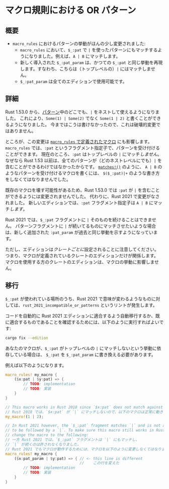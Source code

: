 <!--
# Or patterns in macro-rules
-->

# マクロ規則における OR パターン

<!--
## Summary
-->

## 概要

<!--
- How patterns work in `macro_rules` macros changes slightly:
	- `$_:pat` in `macro_rules` now matches usage of `|` too: e.g. `A | B`.
	- The new `$_:pat_param` behaves like `$_:pat` did before; it does not match (top level) `|`.
	- `$_:pat_param` is available in all editions.
-->

- `macro_rules` におけるパターンの挙動がほんの少し変更されました:
	- `macro_rules` において、`$_:pat` で `|` を使ったパターンにもマッチするようになりました。例えば、`A | B` にマッチします。
	- 新しく導入された `$_:pat_param` は、かつての `$_:pat` と同じ挙動を再現します。すなわち、こちらは（トップレベルの）`|` にはマッチしません。
	- `$_:pat_param` は全てのエディションで使用可能です。



<!--
## Details
-->

## 詳細

<!--
Starting in Rust 1.53.0, [patterns](https://doc.rust-lang.org/stable/reference/patterns.html)
are extended to support `|` nested anywhere in the pattern.
This enables you to write `Some(1 | 2)` instead of `Some(1) | Some(2)`.
Since this was simply not allowed before, this is not a breaking change.
-->

Rust 1.53.0 から、[パターン](https://doc.rust-lang.org/stable/reference/patterns.html)中のどこでも、`|` をネストして使えるようになりました。
これにより、`Some(1) | Some(2)` でなく `Some(1 | 2)` と書くことができるようになりました。
今まではこうは書けなかったので、これは破壊的変更ではありません。

<!--
However, this change also affects [`macro_rules` macros](https://doc.rust-lang.org/stable/reference/macros-by-example.html).
Such macros can accept patterns using the `:pat` fragment specifier.
Currently, `:pat` does *not* match top level `|`, since before Rust 1.53,
not all patterns (at all nested levels) could contain a `|`.
Macros that accept patterns like `A | B`,
such as [`matches!()`](https://doc.rust-lang.org/1.51.0/std/macro.matches.html)
use something like `$($_:pat)|+`. 
-->

ところが、この変更は [`macro_rules` で定義されたマクロ](https://doc.rust-lang.org/stable/reference/macros-by-example.html) にも影響します。
`macro_rules` では、`:pat` というフラグメント指定子で、パターンを受け付けることができます。
現在のところ、`:pat` はトップレベルの `|` にマッチ*しません*。
なぜなら Rust 1.53 以前は、全てのパターンが（どのネストレベルにでも）`|` を含むことができるわけではなかったからです。
[`matches!()`](https://doc.rust-lang.org/1.51.0/std/macro.matches.html) のように、
`A | B` のようなパターンを受け付けるマクロを書くには、
`$($_:pat)|+` のような書き方をしなくてはなりませんでした。

<!--
Because this would potentially break existing macros, the meaning of `:pat` did 
not change in Rust 1.53.0 to include `|`. Instead, that change happens in Rust 2021. 
In the new edition, the `:pat` fragment specifier *will* match `A | B`.
-->

既存のマクロを壊す可能性があるため、Rust 1.53.0 では `:pat` が `|` を含むことができるようには変更されませんでした。
代わりに、Rust 2021 で変更がなされました。
新しいエディションでは、`:pat` フラグメント指定子は `A | B` にマッチ*します*。

<!--
`$_:pat` fragments in Rust 2021 cannot be followed by an explicit `|`. Since there are times 
that one still wishes to match pattern fragments followed by a `|`, the fragment specified `:pat_param` 
has been added to retain the older behavior.
-->

Rust 2021 では、`$_:pat` フラグメントに `|` そのものを続けることはできません。
パターンフラグメントに `|` が続いてるものにマッチさせたいような場合は、新しく追加された `:pat_param` が過去と同じ挙動を示すようになっています。

<!--
It's important to remember that editions are _per crate_, so the only relevant edition is the edition
of the crate where the macro is defined. The edition of the crate where the macro is used does not 
change how the macro works.
-->

ただし、エディションは<!-- -->_クレートごとに_<!-- -->設定されることに注意してください。
つまり、マクロが定義されているクレートのエディションだけが関係します。
マクロを使用する方のクレートのエディションは、マクロの挙動に影響しません。

<!--
## Migration 
-->

## 移行

<!--
A lint, `rust_2021_incompatible_or_patterns`, gets triggered whenever there is a use `$_:pat` which
will change meaning in Rust 2021. 
-->

`$_:pat` が使われている場所のうち、Rust 2021 で意味が変わるようなものに対しては、`rust_2021_incompatible_or_patterns` というリントが発生します。

<!--
You can automatically migrate your code to be Rust 2021 Edition compatible or ensure it is already compatible by
running:
-->

コードを自動的に Rust 2021 エディションに適合するよう自動移行するか、既に適合するものであることを確認するためには、以下のように実行すればよいです:

```sh
cargo fix --edition
```

<!--
If you have a macro which relies on `$_:pat` not matching the top level use of `|` in patterns, 
you'll need to change each occurrence of `$_:pat` to `$_:pat_param`.
-->

あなたのマクロが、`$_:pat` がトップレベルの `|` にマッチしないという挙動に依存している場合は、
`$_:pat` を `$_:pat_param` に書き換える必要があります。

<!--
For example:
-->

例えば以下のようになります。

```rust
macro_rules! my_macro { 
	($x:pat | $y:pat) => {
		// TODO: implementation
		// TODO: 実装
	} 
}

// This macro works in Rust 2018 since `$x:pat` does not match against `|`:
// Rust 2018 では、`$x:pat` が `|` にマッチしないので、以下のマクロは正常に動きます:
my_macro!(1 | 2);

// In Rust 2021 however, the `$_:pat` fragment matches `|` and is not allowed
// to be followed by a `|`. To make sure this macro still works in Rust 2021
// change the macro to the following:
// 一方 Rust 2021 では、`$_:pat` フラグメントは `|` にもマッチし、
// `|` が続くのは許されなくなりました。
// Rust 2021 でもマクロが動作するためには、マクロを以下のように変更しなくてはなりません:
macro_rules! my_macro { 
	($x:pat_param | $y:pat) => { // <- this line is different
	                             //    この行を変えた
		// TODO: implementation
		// TODO: 実装
	} 
}
```
